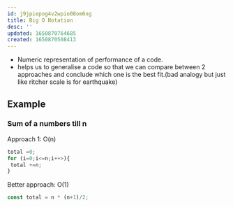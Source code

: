 ```yaml
---
id: j9jpiepog4v2wpio08om6ng
title: Big O Notation
desc: ''
updated: 1650870764685
created: 1650870508413
---
```


- Numeric representation of performance of a code.
- helps us to generalise a code so that we can compare between 2 approaches and conclude which one is the best fit.(bad analogy but just like ritcher scale is for earthquake)

## Example

### Sum of a numbers till n
Approach 1: O(n)
```js
total =0;
for (i=0;i<=n;i++>){
 total +=n;
}
```
Better approach: O(1)
```js
const total = n * (n+1)/2;
```